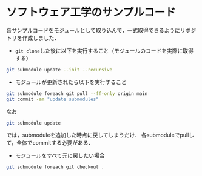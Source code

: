 # ソフトウェア工学のサンプルコード

各サンプルコードをモジュールとして取り込んで，一式取得できるようにリポジトリを作成しました．

- `git clone`した後に以下を実行すること（モジュールのコードを実際に取得する）

```bash
git submodule update --init --recursive
```

- モジュールが更新されたら以下を実行すること

```bash
git submodule foreach git pull --ff-only origin main
git commit -am "update submodules"
```

なお

```bash
git submodule update
```

では，submoduleを追加した時点に戻してしまうだけ．
各submoduleでpullして，全体でcommitする必要がある．

- モジュールをすべて元に戻したい場合

```bash
git submodule foreach git checkout .
```

